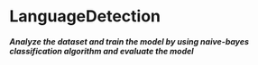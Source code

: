 # LanguageDetection
##### Analyze the dataset and train the model by using naive-bayes classification algorithm and evaluate the model
